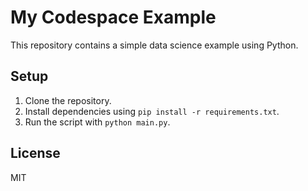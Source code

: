 # My Codespace Example

This repository contains a simple data science example using Python.

## Setup

1. Clone the repository.
2. Install dependencies using `pip install -r requirements.txt`.
3. Run the script with `python main.py`.

## License

MIT

